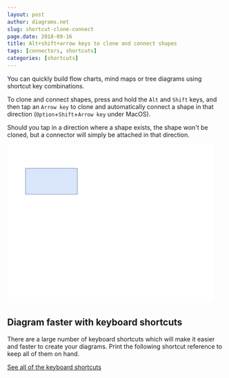 ```yaml
---
layout: post
author: diagrams.net
slug: shortcut-clone-connect
page.date: 2018-09-16
title: Alt+shift+arrow keys to clone and connect shapes
tags: [connectors, shortcuts]
categories: [shortcuts]
---
```


You can quickly build flow charts, mind maps or tree diagrams using shortcut key combinations.

To clone and connect shapes, press and hold the ``Alt`` and ``Shift`` keys, and then tap an ``Arrow key`` to clone and automatically connect a shape in that direction (``Option``+``Shift``+``Arrow key`` under MacOS).

Should you tap in a direction where a shape exists, the shape won't be cloned, but a connector will simply be attached in that direction.

<img src="/assets/img/blog/shortcut-clone-connect.gif" alt="Press Alt+Shift+arrow key to clone and connect a shape in that direction">

## Diagram faster with keyboard shortcuts

There are a large number of keyboard shortcuts which will make it easier and faster to create your diagrams. Print the following shortcut reference to keep all of them on hand.

[See all of the keyboard shortcuts](https://app.diagrams.net/shortcuts.svg)

